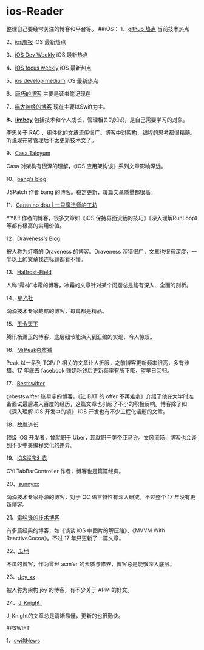 # ios-Reader
整理自己要经常关注的博客和平台等。
##iOS：
1、[github 热点](https://github.com/explore)
当前技术热点

2、[ios周报](https://github.com/SwiftOldDriver/iOS-Weekly/blob/master/Reports/%237.md)
iOS 最新热点

3、[iOS Dev Weekly](http://iosdevweekly.com/issues)
iOS 最新热点

4、[iOS focus weekly](http://indieiosfocus.com/issues)
iOS 最新热点

5、[ios develop medium](https://medium.com/ios-os-x-development)
iOS 最新热点

6、[唐巧的博客](http://blog.devtang.com/)
主要是读书笔记现在

7、[喵大神经的博客](https://onevcat.com/#blog)
现在主要以Swift为主。

**8、[limboy](http://limboy.me/category/tech.html)**
包括技术和个人成长，管理相关的知识，是自己需要学习的对象。

李忠关于 RAC 、组件化的文章流传很广。博客中对架构、编程的思考都很精髓。听说现在转管理后不太更新技术文了。

9、[Casa Taloyum](https://link.jianshu.com/?t=https%3A%2F%2Fcasatwy.com)

Casa 对架构有很深的理解，《iOS 应用架构谈》系列文章影响深远。

10、[bang’s blog](https://link.jianshu.com/?t=http%3A%2F%2Fblog.cnbang.net)

JSPatch 作者 bang 的博客。稳定更新，每篇文章质量都很高。

11、[Garan no dou | 一只魔法师的工坊](https://link.jianshu.com/?t=https%3A%2F%2Fblog.ibireme.com)

YYKit 作者的博客，很多文章如《iOS 保持界面流畅的技巧》《深入理解RunLoop》等都有极高的实用价值。

12、[Draveness’s Blog](https://link.jianshu.com/?t=https%3A%2F%2Fdraveness.me%2Findex)

被人称为灯塔的 Draveness 的博客。Draveness 涉猎很广，文章也很有深度，一半以上的文章我连标题都看不懂。

13、[Halfrost-Field](https://link.jianshu.com/?t=https%3A%2F%2Fhalfrost.com)

人称“霜神”冰霜的博客，冰霜的文章针对某个问题总是能有深入、全面的剖析。

14、[星光社](https://link.jianshu.com/?t=https%3A%2F%2Fming1016.github.io)

滴滴技术专家戴铭的博客，每篇都是精品。

15、[玉令天下](https://link.jianshu.com/?t=http%3A%2F%2Fyulingtianxia.com)

腾讯杨萧玉的博客，底层细节能深入到汇编的实现，令人惊叹。

16、[MrPeak杂货铺](https://link.jianshu.com/?t=http%3A%2F%2Fmrpeak.cn)

Peak 以一系列 TCP/IP 相关的文章让人折服，之前博客更新频率很高，多有涉猎。17 年底去 facebook 赚奶粉钱后更新频率有所下降，望早日回归。

17、[Bestswifter](https://link.jianshu.com/?t=https%3A%2F%2Fjuejin.im%2Fuser%2F57638ad8207703006b06e3ef%2Fposts)

@bestswifter 张星宇的博客，《让 BAT 的 offer 不再难拿》介绍了他在大学时准备面试最后进入百度的经历，这篇文章也引起了不小的积极反响。博客除了如 《深入理解 iOS 开发中的锁》 iOS 开发也有不少工程化话题的文章。

18、[故胤道长](https://www.jianshu.com/u/8d5b91490ca5)

顶级 iOS 开发者，曾就职于 Uber，现就职于美帝亚马逊。文风流畅，博客也会谈到不少中美编程文化的差异。

19、[iOS程序犭袁](https://www.jianshu.com/u/96a14318a4de)

CYLTabBarController 作者，博客也是篇篇经典。

20、[sunnyxx](https://link.jianshu.com/?t=http%3A%2F%2Fblog.sunnyxx.com)

滴滴技术专家孙源的博客，对于 OC 语言特性有深入研究。不过整个 17 年没有更新博客。

21、[雷纯锋的技术博客](https://link.jianshu.com/?t=http%3A%2F%2Fblog.leichunfeng.com%2Fblog%2Farchives%2F)

有多篇经典的博客，如《谈谈 iOS 中图片的解压缩》、《MVVM With ReactiveCocoa》。不过 17 年只更新了一篇文章。

22、[瓜地](https://link.jianshu.com/?t=http%3A%2F%2Fwww.desgard.com)

冬瓜的博客，作为曾经 acm‘er 的素质与修养，博客总是能够深入底层。

23、[Joy_xx](https://link.jianshu.com/?t=https%3A%2F%2Fjuejin.im%2Fuser%2F5656f11760b28da566412f03%2Fposts)

被人称为架构 joy 的博客，有不少关于 APM 的好文。

24、[J_Knight_](https://link.jianshu.com/?t=https%3A%2F%2Fjuejin.im%2Fuser%2F57f8ffda2e958a005581e3c0%2Fposts)

J_Knight的文章总是清晰易懂，更新的也很勤快。


##SWIFT

1、[swiftNews](https://swiftnews.curated.co/)

